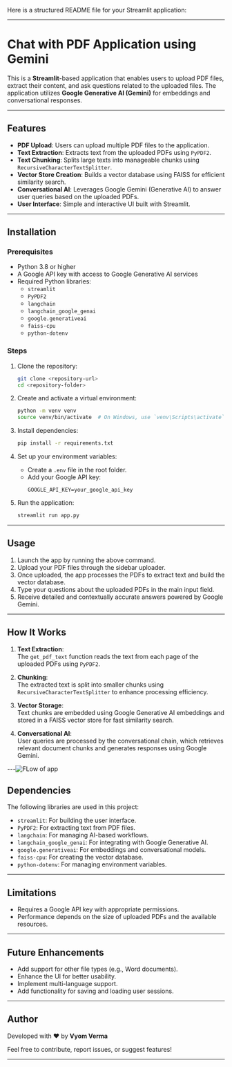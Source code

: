 

Here is a structured README file for your Streamlit application:  

---

# Chat with PDF Application using Gemini  

This is a **Streamlit**-based application that enables users to upload PDF files, extract their content, and ask questions related to the uploaded files. The application utilizes **Google Generative AI (Gemini)** for embeddings and conversational responses.

---

## Features  
- **PDF Upload**: Users can upload multiple PDF files to the application.  
- **Text Extraction**: Extracts text from the uploaded PDFs using `PyPDF2`.  
- **Text Chunking**: Splits large texts into manageable chunks using `RecursiveCharacterTextSplitter`.  
- **Vector Store Creation**: Builds a vector database using FAISS for efficient similarity search.  
- **Conversational AI**: Leverages Google Gemini (Generative AI) to answer user queries based on the uploaded PDFs.  
- **User Interface**: Simple and interactive UI built with Streamlit.  

---

## Installation  

### Prerequisites  
- Python 3.8 or higher  
- A Google API key with access to Google Generative AI services  
- Required Python libraries:
  - `streamlit`
  - `PyPDF2`
  - `langchain`
  - `langchain_google_genai`
  - `google.generativeai`
  - `faiss-cpu`
  - `python-dotenv`

### Steps  
1. Clone the repository:  
   ```bash
   git clone <repository-url>
   cd <repository-folder>
   ```

2. Create and activate a virtual environment:  
   ```bash
   python -m venv venv
   source venv/bin/activate  # On Windows, use `venv\Scripts\activate`
   ```

3. Install dependencies:  
   ```bash
   pip install -r requirements.txt
   ```

4. Set up your environment variables:  
   - Create a `.env` file in the root folder.  
   - Add your Google API key:  
     ```plaintext
     GOOGLE_API_KEY=your_google_api_key
     ```

5. Run the application:  
   ```bash
   streamlit run app.py
   ```

---

## Usage  

1. Launch the app by running the above command.  
2. Upload your PDF files through the sidebar uploader.  
3. Once uploaded, the app processes the PDFs to extract text and build the vector database.  
4. Type your questions about the uploaded PDFs in the main input field.  
5. Receive detailed and contextually accurate answers powered by Google Gemini.  

---

## How It Works  

1. **Text Extraction**:  
   The `get_pdf_text` function reads the text from each page of the uploaded PDFs using `PyPDF2`.  

2. **Chunking**:  
   The extracted text is split into smaller chunks using `RecursiveCharacterTextSplitter` to enhance processing efficiency.  

3. **Vector Storage**:  
   Text chunks are embedded using Google Generative AI embeddings and stored in a FAISS vector store for fast similarity search.  

4. **Conversational AI**:  
   User queries are processed by the conversational chain, which retrieves relevant document chunks and generates responses using Google Gemini.

---![FLow of app](https://github.com/user-attachments/assets/15d6c3b1-f325-434f-8fac-895d313152a2)


## Dependencies  

The following libraries are used in this project:  
- `streamlit`: For building the user interface.  
- `PyPDF2`: For extracting text from PDF files.  
- `langchain`: For managing AI-based workflows.  
- `langchain_google_genai`: For integrating with Google Generative AI.  
- `google.generativeai`: For embeddings and conversational models.  
- `faiss-cpu`: For creating the vector database.  
- `python-dotenv`: For managing environment variables.  

---

## Limitations  

- Requires a Google API key with appropriate permissions.  
- Performance depends on the size of uploaded PDFs and the available resources.  

---

## Future Enhancements  

- Add support for other file types (e.g., Word documents).  
- Enhance the UI for better usability.  
- Implement multi-language support.  
- Add functionality for saving and loading user sessions.  

---

## Author  

Developed with ❤️ by **Vyom Verma**  

Feel free to contribute, report issues, or suggest features!  

---

